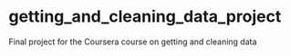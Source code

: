# getting_and_cleaning_data_project
Final project for the Coursera course on getting and cleaning data
